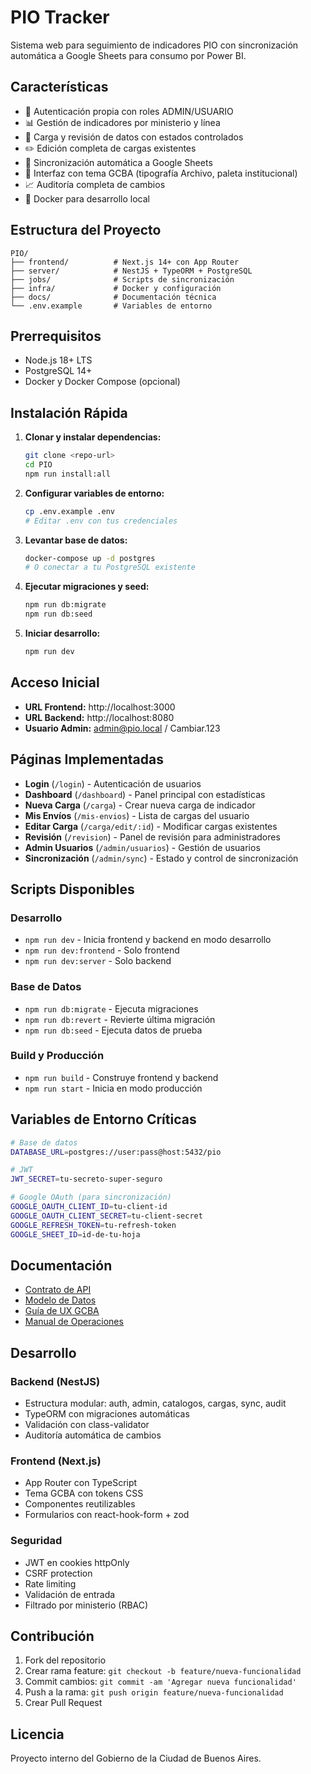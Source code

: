 # PIO Tracker

Sistema web para seguimiento de indicadores PIO con sincronización automática a Google Sheets para consumo por Power BI.

## Características

- 🔐 Autenticación propia con roles ADMIN/USUARIO
- 📊 Gestión de indicadores por ministerio y línea
- 📝 Carga y revisión de datos con estados controlados
- ✏️ Edición completa de cargas existentes
- 🔄 Sincronización automática a Google Sheets
- 🎨 Interfaz con tema GCBA (tipografía Archivo, paleta institucional)
- 📈 Auditoría completa de cambios
- 🐳 Docker para desarrollo local

## Estructura del Proyecto

```
PIO/
├── frontend/          # Next.js 14+ con App Router
├── server/            # NestJS + TypeORM + PostgreSQL
├── jobs/              # Scripts de sincronización
├── infra/             # Docker y configuración
├── docs/              # Documentación técnica
└── .env.example       # Variables de entorno
```

## Prerrequisitos

- Node.js 18+ LTS
- PostgreSQL 14+
- Docker y Docker Compose (opcional)

## Instalación Rápida

1. **Clonar y instalar dependencias:**
   ```bash
   git clone <repo-url>
   cd PIO
   npm run install:all
   ```

2. **Configurar variables de entorno:**
   ```bash
   cp .env.example .env
   # Editar .env con tus credenciales
   ```

3. **Levantar base de datos:**
   ```bash
   docker-compose up -d postgres
   # O conectar a tu PostgreSQL existente
   ```

4. **Ejecutar migraciones y seed:**
   ```bash
   npm run db:migrate
   npm run db:seed
   ```

5. **Iniciar desarrollo:**
   ```bash
   npm run dev
   ```

## Acceso Inicial

- **URL Frontend:** http://localhost:3000
- **URL Backend:** http://localhost:8080
- **Usuario Admin:** admin@pio.local / Cambiar.123

## Páginas Implementadas

- **Login** (`/login`) - Autenticación de usuarios
- **Dashboard** (`/dashboard`) - Panel principal con estadísticas
- **Nueva Carga** (`/carga`) - Crear nueva carga de indicador
- **Mis Envíos** (`/mis-envios`) - Lista de cargas del usuario
- **Editar Carga** (`/carga/edit/:id`) - Modificar cargas existentes
- **Revisión** (`/revision`) - Panel de revisión para administradores
- **Admin Usuarios** (`/admin/usuarios`) - Gestión de usuarios
- **Sincronización** (`/admin/sync`) - Estado y control de sincronización

## Scripts Disponibles

### Desarrollo
- `npm run dev` - Inicia frontend y backend en modo desarrollo
- `npm run dev:frontend` - Solo frontend
- `npm run dev:server` - Solo backend

### Base de Datos
- `npm run db:migrate` - Ejecuta migraciones
- `npm run db:revert` - Revierte última migración
- `npm run db:seed` - Ejecuta datos de prueba

### Build y Producción
- `npm run build` - Construye frontend y backend
- `npm run start` - Inicia en modo producción

## Variables de Entorno Críticas

```bash
# Base de datos
DATABASE_URL=postgres://user:pass@host:5432/pio

# JWT
JWT_SECRET=tu-secreto-super-seguro

# Google OAuth (para sincronización)
GOOGLE_OAUTH_CLIENT_ID=tu-client-id
GOOGLE_OAUTH_CLIENT_SECRET=tu-client-secret
GOOGLE_REFRESH_TOKEN=tu-refresh-token
GOOGLE_SHEET_ID=id-de-tu-hoja
```

## Documentación

- [Contrato de API](docs/api-contract.md)
- [Modelo de Datos](docs/data-model.md)
- [Guía de UX GCBA](docs/ux-gcba.md)
- [Manual de Operaciones](docs/RUNBOOK.md)

## Desarrollo

### Backend (NestJS)
- Estructura modular: auth, admin, catalogos, cargas, sync, audit
- TypeORM con migraciones automáticas
- Validación con class-validator
- Auditoría automática de cambios

### Frontend (Next.js)
- App Router con TypeScript
- Tema GCBA con tokens CSS
- Componentes reutilizables
- Formularios con react-hook-form + zod

### Seguridad
- JWT en cookies httpOnly
- CSRF protection
- Rate limiting
- Validación de entrada
- Filtrado por ministerio (RBAC)

## Contribución

1. Fork del repositorio
2. Crear rama feature: `git checkout -b feature/nueva-funcionalidad`
3. Commit cambios: `git commit -am 'Agregar nueva funcionalidad'`
4. Push a la rama: `git push origin feature/nueva-funcionalidad`
5. Crear Pull Request

## Licencia

Proyecto interno del Gobierno de la Ciudad de Buenos Aires.
